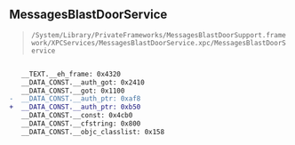 ## MessagesBlastDoorService

> `/System/Library/PrivateFrameworks/MessagesBlastDoorSupport.framework/XPCServices/MessagesBlastDoorService.xpc/MessagesBlastDoorService`

```diff

   __TEXT.__eh_frame: 0x4320
   __DATA_CONST.__auth_got: 0x2410
   __DATA_CONST.__got: 0x1100
-  __DATA_CONST.__auth_ptr: 0xaf8
+  __DATA_CONST.__auth_ptr: 0xb50
   __DATA_CONST.__const: 0x4cb0
   __DATA_CONST.__cfstring: 0x800
   __DATA_CONST.__objc_classlist: 0x158

```
